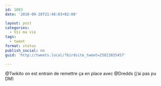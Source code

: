 ```yaml
---
id: 1083
date: '2010-09-28T21:48:03+02:00'

layout: post
categories:
  - Vis ma vie
tags:
  - tweet
format: status
publish_social: no
guid: 'http://tweets.local/?birdsite_tweet=25823035457'

---
```


@Twikito on est entrain de remettre ça en place avec @Dredds (j’ai pas pu DM)